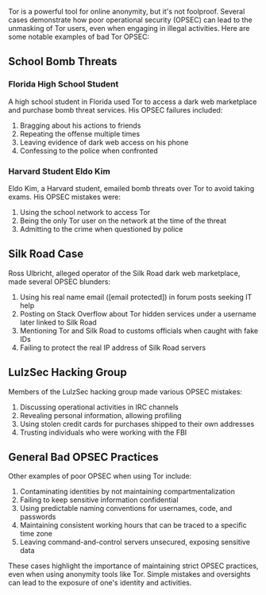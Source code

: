 Tor is a powerful tool for online anonymity, but it's not foolproof. Several cases demonstrate how poor operational security (OPSEC) can lead to the unmasking of Tor users, even when engaging in illegal activities. Here are some notable examples of bad Tor OPSEC:

## School Bomb Threats

### Florida High School Student

A high school student in Florida used Tor to access a dark web marketplace and purchase bomb threat services. His OPSEC failures included:

1. Bragging about his actions to friends
2. Repeating the offense multiple times
3. Leaving evidence of dark web access on his phone
4. Confessing to the police when confronted

### Harvard Student Eldo Kim

Eldo Kim, a Harvard student, emailed bomb threats over Tor to avoid taking exams. His OPSEC mistakes were:

1. Using the school network to access Tor
2. Being the only Tor user on the network at the time of the threat
3. Admitting to the crime when questioned by police

## Silk Road Case

Ross Ulbricht, alleged operator of the Silk Road dark web marketplace, made several OPSEC blunders:

1. Using his real name email ([email protected]) in forum posts seeking IT help
2. Posting on Stack Overflow about Tor hidden services under a username later linked to Silk Road
3. Mentioning Tor and Silk Road to customs officials when caught with fake IDs
4. Failing to protect the real IP address of Silk Road servers

## LulzSec Hacking Group

Members of the LulzSec hacking group made various OPSEC mistakes:

1. Discussing operational activities in IRC channels
2. Revealing personal information, allowing profiling
3. Using stolen credit cards for purchases shipped to their own addresses
4. Trusting individuals who were working with the FBI

## General Bad OPSEC Practices

Other examples of poor OPSEC when using Tor include:

1. Contaminating identities by not maintaining compartmentalization
2. Failing to keep sensitive information confidential
3. Using predictable naming conventions for usernames, code, and passwords
4. Maintaining consistent working hours that can be traced to a specific time zone
5. Leaving command-and-control servers unsecured, exposing sensitive data

These cases highlight the importance of maintaining strict OPSEC practices, even when using anonymity tools like Tor. Simple mistakes and oversights can lead to the exposure of one's identity and activities.
